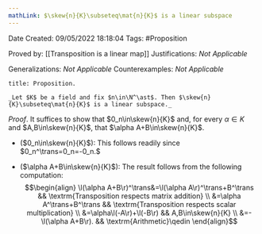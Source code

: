 ```yaml
---
mathLink: $\skew{n}{K}\subseteq\mat{n}{K}$ is a linear subspace
---
```


<div class="topSpace"></div>

Date Created: 09/05/2022 18:18:04
Tags: #Proposition

Proved by: [[Transposition is a linear map]]
Justifications: _Not Applicable_

Generalizations: _Not Applicable_
Counterexamples: _Not Applicable_

``` ad-Proposition
title: Proposition.

_Let $K$ be a field and fix $n\in\N^\ast$. Then $\skew{n}{K}\subseteq\mat{n}{K}$ is a linear subspace._

```

_Proof_. It suffices to show that $0_n\in\skew{n}{K}$ and, for every $\alpha\in K$ and $A,B\in\skew{n}{K}$, that $\alpha A+B\in\skew{n}{K}$.
* ($0_n\in\skew{n}{K}$): This follows readily since $0_n^\trans=0_n=-0_n.$

* ($\alpha A+B\in\skew{n}{K}$): The result follows from the following computation:
$$\begin{align}
    \l(\alpha A+B\r)^\trans&=\l(\alpha A\r)^\trans+B^\trans && \textrm{Transposition respects matrix addition} \\
    &=\alpha A^\trans+B^\trans && \textrm{Transposition respects scalar multiplication} \\
    &=\alpha\l(-A\r)+\l(-B\r) && A,B\in\skew{n}{K} \\
    &=-\l(\alpha A+B\r). && \textrm{Arithmetic}\qedin
\end{align}$$
